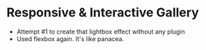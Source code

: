 # Responsive & Interactive Gallery

- Attempt #1 to create that lightbox effect without any plugin
- Used flexbox again. It's like panacea.
